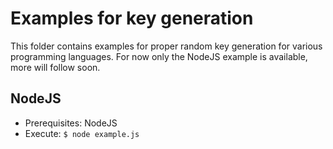 # Examples for key generation
This folder contains examples for proper random key generation for various programming languages. For now only the NodeJS example is available, more will follow soon.

## NodeJS
* Prerequisites: NodeJS
* Execute: `$ node example.js`
